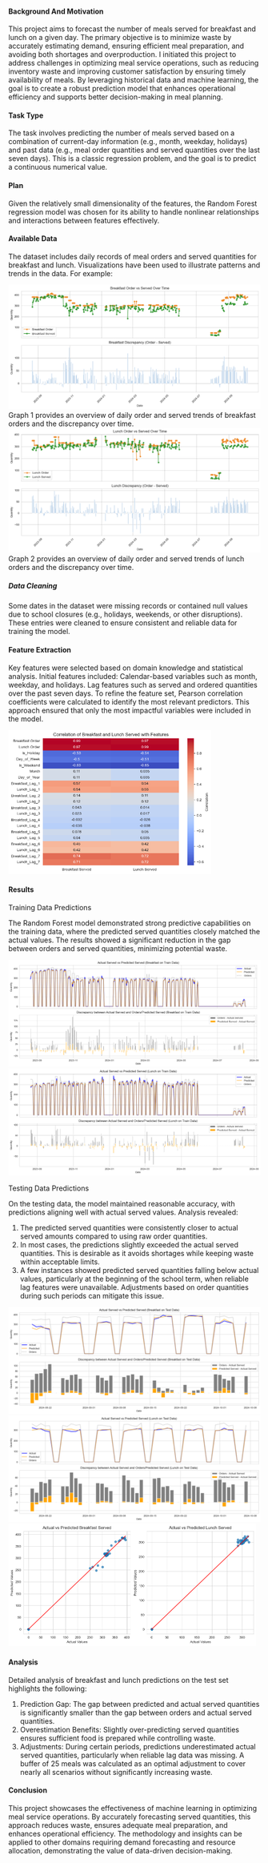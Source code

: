 #### Background And Motivation

This project aims to forecast the number of meals served for breakfast and lunch on a given day. The primary objective is to minimize waste by accurately estimating demand, ensuring efficient meal preparation, and avoiding both shortages and overproduction. I initiated this project to address challenges in optimizing meal service operations, such as reducing inventory waste and improving customer satisfaction by ensuring timely availability of meals. By leveraging historical data and machine learning, the goal is to create a robust prediction model that enhances operational efficiency and supports better decision-making in meal planning.

#### Task Type

The task involves predicting the number of meals served based on a combination of current-day information (e.g., month, weekday, holidays) and past data (e.g., meal order quantities and served quantities over the last seven days). This is a classic regression problem, and the goal is to predict a continuous numerical value.

#### Plan

Given the relatively small dimensionality of the features, the Random Forest regression model was chosen for its ability to handle nonlinear relationships and interactions between features effectively.

#### Available Data

The dataset includes daily records of meal orders and served quantities for breakfast and lunch. Visualizations have been used to illustrate patterns and trends in the data. For example:

<img src="assets/Image/image-20241123234936986.png" alt="image-20241123234936986" style="zoom:60%;" />
   Graph 1 provides an overview of daily order and served trends of breakfast orders and the discrepancy over time.


<img src="assets/Image/image-20241123234949929.png" alt="image-20241123234949929" style="zoom:60%;" />
   Graph 2 provides an overview of daily order and served trends of lunch orders and the discrepancy over time.

##### Data Cleaning

Some dates in the dataset were missing records or contained null values due to school closures (e.g., holidays, weekends, or other disruptions). These entries were cleaned to ensure consistent and reliable data for training the model.

#### Feature Extraction

Key features were selected based on domain knowledge and statistical analysis. Initial features included:
   Calendar-based variables such as month, weekday, and holidays.
   Lag features such as served and ordered quantities over the past seven days.
To refine the feature set, Pearson correlation coefficients were calculated to identify the most relevant predictors. This approach ensured that only the most impactful variables were included in the model.

<img src="assets/Image/image-20241123235012864.png" alt="image-20241123235012864" style="zoom:55%;" />

#### Results

Training Data Predictions

The Random Forest model demonstrated strong predictive capabilities on the training data, where the predicted served quantities closely matched the actual values. The results showed a significant reduction in the gap between orders and served quantities, minimizing potential waste.

<img src="assets/Image/image-20241123235035724.png" alt="image-20241123235035724" style="zoom:50%;" />

<img src="assets/Image/image-20241123235135396.png" alt="image-20241123235135396" style="zoom:50%;" />

Testing Data Predictions

On the testing data, the model maintained reasonable accuracy, with predictions aligning well with actual served values. Analysis revealed:
1. The predicted served quantities were consistently closer to actual served amounts compared to using raw order quantities.
2. In most cases, the predictions slightly exceeded the actual served quantities. This is desirable as it avoids shortages while keeping waste within acceptable limits.
3. A few instances showed predicted served quantities falling below actual values, particularly at the beginning of the school term, when reliable lag features were unavailable. Adjustments based on order quantities during such periods can mitigate this issue.

<img src="assets/Image/image-20241123235142965.png" alt="image-20241123235142965" style="zoom:50%;" />

<img src="assets/Image/image-20241123235147705.png" alt="image-20241123235147705" style="zoom:50%;" />

<img src="assets/Image/image-20241123235152808.png" alt="image-20241123235152808" style="zoom:50%;" />

#### Analysis

Detailed analysis of breakfast and lunch predictions on the test set highlights the following:
1. Prediction Gap: The gap between predicted and actual served quantities is significantly smaller than the gap between orders and actual served quantities.
2. Overestimation Benefits: Slightly over-predicting served quantities ensures sufficient food is prepared while controlling waste.
3. Adjustments: During certain periods, predictions underestimated actual served quantities, particularly when reliable lag data was missing. A buffer of 25 meals was calculated as an optimal adjustment to cover nearly all scenarios without significantly increasing waste.

#### Conclusion

This project showcases the effectiveness of machine learning in optimizing meal service operations. By accurately forecasting served quantities, this approach reduces waste, ensures adequate meal preparation, and enhances operational efficiency. The methodology and insights can be applied to other domains requiring demand forecasting and resource allocation, demonstrating the value of data-driven decision-making.